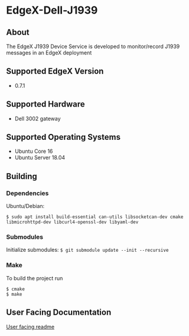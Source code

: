 # EdgeX-Dell-J1939

## About

The EdgeX J1939 Device Service is developed to monitor/record J1939 messages in an EdgeX deployment

## Supported EdgeX Version

- 0.7.1

## Supported Hardware

- Dell 3002 gateway

## Supported Operating Systems

- Ubuntu Core 16
- Ubuntu Server 18.04

## Building

### Dependencies

Ubuntu/Debian:

``` console
$ sudo apt install build-essential can-utils libsocketcan-dev cmake libmicrohttpd-dev libcurl4-openssl-dev libyaml-dev
```

### Submodules

Initialize submodules: ```$ git submodule update --init --recursive```

### Make

To build the project run

``` console
$ cmake
$ make
```

## User Facing Documentation

[User facing readme](USER_README.md)
